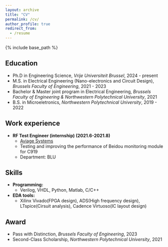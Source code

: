 ```yaml
---
layout: archive
title: "CV"
permalink: /cv/
author_profile: true
redirect_from:
  - /resume
---
```


{% include base_path %}

## Education

* Ph.D in Engineering Science, *Vrije Universiteit Brussel*, 2024 - present
* M.S. in Electrical Engineering (Nano-electronics and Circuit Design), *Brussels Faculty of Engineering*, 2021 - 2023
* Bachelor & Master joint program in Electrical Engineering, *Brussels Faculty of Engineering & Northwestern Polytechnical University*, 2021
* B.S. in Microeletronics, *Northwestern Polytechnical University*, 2019 - 2022



## Work experience

* **RF Test Engineer (internship) (2021.6-2021.8)**
  * [Aviage Systems](https://www.aviagesystems.com)
  * Testing and improving the performance of Beidou monitoring module for C919
  * Department: BLU
    

## Skills

* **Programming:**
  * Verilog, VHDL, Python, Matlab, C/C++
* **EDA tools:**
  * Xilinx Vivado(FPGA design), ADS(High frequency design), LTspice(Cirsuit analysis), Cadence Virtuoso(IC layout design)


  
## Award

* Pass with Distinction, *Brussels Faculty of Engineering*, 2023
* Second-Class Scholarship, *Northwestern Polytechnical University*, 2021

